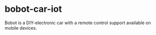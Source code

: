 # bobot-car-iot
Bobot is a DIY-electronic car with a remote control support available on mobile devices.
